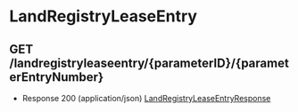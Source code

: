 # LandRegistryLeaseEntry


## GET /landregistryleaseentry/{parameterID}/{parameterEntryNumber}
- Response 200 (application/json)
[LandRegistryLeaseEntryResponse](LandRegistryLeaseEntryResponse.md)
